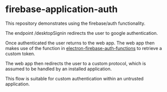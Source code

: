 # firebase-application-auth

This repository demonstrates using the firebase/auth functionality.

The endpoint /desktopSignin redirects the user to google authentication.

Once authenticated the user returns to the web app. The web app then makes use of the function in [electron-firebase-auth-functions](https://github.com/Dylan-Kentish/electron-firebase-auth-functions) to retrieve a custom token.

The web app then redirects the user to a custom protocol, which is assumed to be handled by an installed application.

This flow is suitable for custom authentication within an untrusted application.

